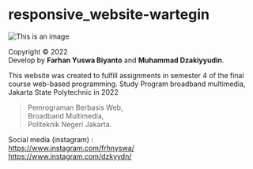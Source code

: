 # responsive_website-wartegin  
![This is an image](/img/repository-open-graph-template.png)  

  Copyright © 2022  
  Develop by **Farhan Yuswa Biyanto** and **Muhammad Dzakiyyudin**.  
    
  This website was created to fulfill assignments in semester 4 of the final course web-based programming. Study Program broadband multimedia, Jakarta State Polytechnic in 2022  

    
  > Pemrograman Berbasis Web,    
  > Broadband Multimedia,    
  > Politeknik Negeri Jakarta.
  
  Social media (instagram) :  
  https://www.instagram.com/frhnyswa/  
  https://www.instagram.com/dzkyydn/
 
